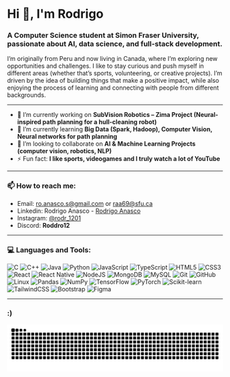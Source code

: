 <h1>Hi 👋, I'm Rodrigo</h1>
<h3>A Computer Science student at Simon Fraser University, passionate about AI, data science, and full-stack development.</h3>

I’m originally from Peru and now living in Canada, where I’m exploring new opportunities and challenges. I like to stay curious and push myself in different areas (whether that’s sports, volunteering, or creative projects). I’m driven by the idea of building things that make a positive impact, while also enjoying the process of learning and connecting with people from different backgrounds.

---

- 🔭 I’m currently working on **SubVision Robotics – Zima Project (Neural-inspired path planning for a hull-cleaning robot)**  
- 🌱 I’m currently learning **Big Data (Spark, Hadoop), Computer Vision, Neural networks for path planning**  
- 🤙 I’m looking to collaborate on **AI & Machine Learning Projects (computer vision, robotics, NLP)**  
- ⚡ Fun fact: **I like sports, videogames and I truly watch a lot of YouTube**  

---

<h3>📫 How to reach me:</h3>

- Email: [ro.anasco.s@gmail.com](mailto:ro.anasco.s@gmail.com) or [raa69@sfu.ca](mailto:raa69@sfu.ca)  
- Linkedin: Rodrigo Anasco - [Rodrigo Anasco](https://linkedin.com/in/rodrigo-anasco)  
- Instagram: [@rodr_1201](https://instagram.com/rodr_1201)  
- Discord: **Roddro12**  

---

<h3>💻 Languages and Tools:</h3>

<p>
  
![C](https://img.shields.io/badge/c-%2300599C.svg?style=for-the-badge&logo=c&logoColor=white)
![C++](https://img.shields.io/badge/c++-%2300599C.svg?style=for-the-badge&logo=c%2B%2B&logoColor=white)
![Java](https://img.shields.io/badge/java-%23ED8B00.svg?style=for-the-badge&logo=openjdk&logoColor=white)
![Python](https://img.shields.io/badge/python-%233776AB.svg?style=for-the-badge&logo=python&logoColor=white)
![JavaScript](https://img.shields.io/badge/javascript-%23323330.svg?style=for-the-badge&logo=javascript&logoColor=%23F7DF1E)
![TypeScript](https://img.shields.io/badge/typescript-%23007ACC.svg?style=for-the-badge&logo=typescript&logoColor=white)
![HTML5](https://img.shields.io/badge/html5-%23E34F26.svg?style=for-the-badge&logo=html5&logoColor=white)
![CSS3](https://img.shields.io/badge/css3-%231572B6.svg?style=for-the-badge&logo=css3&logoColor=white)
![React](https://img.shields.io/badge/react-%2320232a.svg?style=for-the-badge&logo=react&logoColor=%2361DAFB)
![React Native](https://img.shields.io/badge/react_native-%2320232a.svg?style=for-the-badge&logo=react&logoColor=%2361DAFB)
![NodeJS](https://img.shields.io/badge/node.js-6DA55F?style=for-the-badge&logo=node.js&logoColor=white)
![MongoDB](https://img.shields.io/badge/mongodb-%234ea94b.svg?style=for-the-badge&logo=mongodb&logoColor=white)
![MySQL](https://img.shields.io/badge/mysql-%2300f.svg?style=for-the-badge&logo=mysql&logoColor=white)
![Git](https://img.shields.io/badge/git-%23F05033.svg?style=for-the-badge&logo=git&logoColor=white)
![GitHub](https://img.shields.io/badge/github-%23121011.svg?style=for-the-badge&logo=github&logoColor=white)
![Linux](https://img.shields.io/badge/Linux-FCC624?style=for-the-badge&logo=linux&logoColor=black)
![Pandas](https://img.shields.io/badge/pandas-%23150458.svg?style=for-the-badge&logo=pandas&logoColor=white)
![NumPy](https://img.shields.io/badge/numpy-%23013243.svg?style=for-the-badge&logo=numpy&logoColor=white)
![TensorFlow](https://img.shields.io/badge/TensorFlow-%23FF6F00.svg?style=for-the-badge&logo=TensorFlow&logoColor=white)
![PyTorch](https://img.shields.io/badge/PyTorch-%23EE4C2C.svg?style=for-the-badge&logo=PyTorch&logoColor=white)
![Scikit-learn](https://img.shields.io/badge/scikit--learn-%23F7931E.svg?style=for-the-badge&logo=scikit-learn&logoColor=white)
![TailwindCSS](https://img.shields.io/badge/tailwindcss-%2338B2AC.svg?style=for-the-badge&logo=tailwind-css&logoColor=white)
![Bootstrap](https://img.shields.io/badge/bootstrap-%23563D7C.svg?style=for-the-badge&logo=bootstrap&logoColor=white)
![Figma](https://img.shields.io/badge/figma-%23F24E1E.svg?style=for-the-badge&logo=figma&logoColor=white)

</p>

---

<h3>:)</h3>
<picture>
  <source media="(prefers-color-scheme: dark)" srcset="https://raw.githubusercontent.com/rodrigoanasco/rodrigoanasco/output/github-contribution-grid-snake-dark.svg" />
  <source media="(prefers-color-scheme: light)" srcset="https://raw.githubusercontent.com/rodrigoanasco/rodrigoanasco/output/github-contribution-grid-snake.svg" />
  <img alt="github contribution snake" src="https://raw.githubusercontent.com/rodrigoanasco/rodrigoanasco/output/github-contribution-grid-snake.svg" />
</picture>

